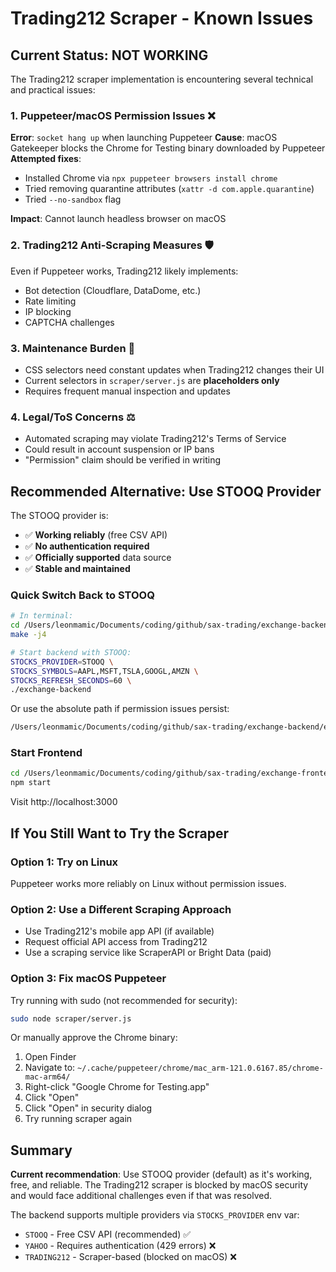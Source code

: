 # Trading212 Scraper - Known Issues

## Current Status: NOT WORKING

The Trading212 scraper implementation is encountering several technical and practical issues:

### 1. Puppeteer/macOS Permission Issues ❌

**Error**: `socket hang up` when launching Puppeteer
**Cause**: macOS Gatekeeper blocks the Chrome for Testing binary downloaded by Puppeteer
**Attempted fixes**:

- Installed Chrome via `npx puppeteer browsers install chrome`
- Tried removing quarantine attributes (`xattr -d com.apple.quarantine`)
- Tried `--no-sandbox` flag

**Impact**: Cannot launch headless browser on macOS

### 2. Trading212 Anti-Scraping Measures 🛡️

Even if Puppeteer works, Trading212 likely implements:

- Bot detection (Cloudflare, DataDome, etc.)
- Rate limiting
- IP blocking
- CAPTCHA challenges

### 3. Maintenance Burden 🔧

- CSS selectors need constant updates when Trading212 changes their UI
- Current selectors in `scraper/server.js` are **placeholders only**
- Requires frequent manual inspection and updates

### 4. Legal/ToS Concerns ⚖️

- Automated scraping may violate Trading212's Terms of Service
- Could result in account suspension or IP bans
- "Permission" claim should be verified in writing

## Recommended Alternative: Use STOOQ Provider

The STOOQ provider is:

- ✅ **Working reliably** (free CSV API)
- ✅ **No authentication required**
- ✅ **Officially supported** data source
- ✅ **Stable and maintained**

### Quick Switch Back to STOOQ

```bash
# In terminal:
cd /Users/leonmamic/Documents/coding/github/sax-trading/exchange-backend
make -j4

# Start backend with STOOQ:
STOCKS_PROVIDER=STOOQ \
STOCKS_SYMBOLS=AAPL,MSFT,TSLA,GOOGL,AMZN \
STOCKS_REFRESH_SECONDS=60 \
./exchange-backend
```

Or use the absolute path if permission issues persist:

```bash
/Users/leonmamic/Documents/coding/github/sax-trading/exchange-backend/exchange-backend
```

### Start Frontend

```bash
cd /Users/leonmamic/Documents/coding/github/sax-trading/exchange-frontend
npm start
```

Visit http://localhost:3000

## If You Still Want to Try the Scraper

### Option 1: Try on Linux

Puppeteer works more reliably on Linux without permission issues.

### Option 2: Use a Different Scraping Approach

- Use Trading212's mobile app API (if available)
- Request official API access from Trading212
- Use a scraping service like ScraperAPI or Bright Data (paid)

### Option 3: Fix macOS Puppeteer

Try running with sudo (not recommended for security):

```bash
sudo node scraper/server.js
```

Or manually approve the Chrome binary:

1. Open Finder
2. Navigate to: `~/.cache/puppeteer/chrome/mac_arm-121.0.6167.85/chrome-mac-arm64/`
3. Right-click "Google Chrome for Testing.app"
4. Click "Open"
5. Click "Open" in security dialog
6. Try running scraper again

## Summary

**Current recommendation**: Use STOOQ provider (default) as it's working, free, and reliable. The Trading212 scraper is blocked by macOS security and would face additional challenges even if that was resolved.

The backend supports multiple providers via `STOCKS_PROVIDER` env var:

- `STOOQ` - Free CSV API (recommended) ✅
- `YAHOO` - Requires authentication (429 errors) ❌
- `TRADING212` - Scraper-based (blocked on macOS) ❌
